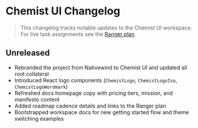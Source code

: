 # Chemist UI Changelog

> This changelog tracks notable updates to the Chemist UI workspace. For live task assignments see the [Ranger plan](./RANGER_PLAN.md).

## Unreleased

- Rebranded the project from Nativewind to Chemist UI and updated all root collateral
- Introduced React logo components (`ChemistLogo`, `ChemistLogoIso`, `ChemistLogoWordmark`)
- Refreshed docs homepage copy with pricing tiers, mission, and manifesto content
- Added roadmap cadence details and links to the Ranger plan
- Bootstrapped workspace docs for new getting started flow and theme switching examples
